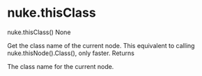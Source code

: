 # nuke.thisClass
nuke.thisClass()  None

Get the class name of the current node. This equivalent to calling nuke.thisNode().Class(), only faster.
Returns

The class name for the current node.